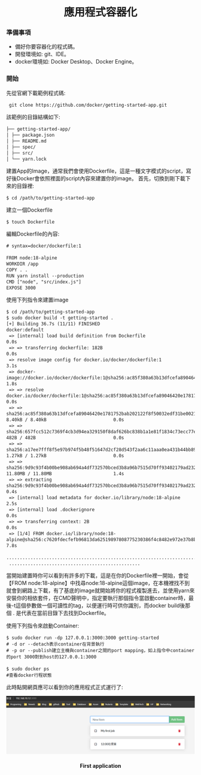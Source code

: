 <h1 align=center>應用程式容器化</h1>

<h3>準備事項</h3>

  * 備好你要容器化的程式碼。
  * 開發環境如: git、IDE。
  * docker環境如: Docker Desktop、Docker Engine。

  <h3>開始</h3>

先從官網下載範例程式碼:
```shell
 git clone https://github.com/docker/getting-started-app.git
``` 
該範例的目錄結構如下:
```shell
├── getting-started-app/
│ ├── package.json
│ ├── README.md
│ ├── spec/
│ ├── src/
│ └── yarn.lock
```
建置App的Image，通常我們會使用Dockerfile，這是一種文字模式的script，寫好後Docker會依照裡面的script內容來建置你的image。
首先，切換到剛下載下來的目錄裡:
```shell
$ cd /path/to/getting-started-app
```
建立一個Dockerfile
```shell
$ touch Dockerfile
```
編輯Dockerfile的內容:
```shell
# syntax=docker/dockerfile:1

FROM node:18-alpine
WORKDIR /app
COPY . .
RUN yarn install --production
CMD ["node", "src/index.js"]
EXPOSE 3000
```
使用下列指令來建置image
```shell
$ cd /path/to/getting-started-app
$ sudo docker build -t getting-started .
[+] Building 36.7s (11/11) FINISHED                                                                          docker:default
 => [internal] load build definition from Dockerfile                                                                   0.0s
 => => transferring dockerfile: 182B                                                                                   0.0s
 => resolve image config for docker.io/docker/dockerfile:1                                                             3.1s
 => docker-image://docker.io/docker/dockerfile:1@sha256:ac85f380a63b13dfcefa89046420e1781752bab202122f8f50032edf31be0  1.8s
 => => resolve docker.io/docker/dockerfile:1@sha256:ac85f380a63b13dfcefa89046420e1781752bab202122f8f50032edf31be0021   0.0s
 => => sha256:ac85f380a63b13dfcefa89046420e1781752bab202122f8f50032edf31be0021 8.40kB / 8.40kB                         0.0s
 => => sha256:657fcc512c7369f4cb3d94ea329150f8daf626bc838b1a1e81f1834c73ecc77e 482B / 482B                             0.0s
 => => sha256:a17ee7fff8f5e97b974f5b48f51647d2cf28d543f2aa6c11aaa0ea431b44bb89 1.27kB / 1.27kB                         0.0s
 => => sha256:9d9c93f4b00be908ab694a4df732570bced3b8a96b7515d70ff93402179ad232 11.80MB / 11.80MB                       1.4s
 => => extracting sha256:9d9c93f4b00be908ab694a4df732570bced3b8a96b7515d70ff93402179ad232                              0.4s
 => [internal] load metadata for docker.io/library/node:18-alpine                                                      2.5s
 => [internal] load .dockerignore                                                                                      0.0s
 => => transferring context: 2B                                                                                        0.0s
 => [1/4] FROM docker.io/library/node:18-alpine@sha256:c7620fdecfefb96813da62519897808775230386f4c8482e972e37b8b18cb4  7.8s
 .........................................................................................................................
 .................................................
```
當開始建置時你可以看到有許多的下載，這是在你的Dockerfile裡一開始，會從【FROM node:18-alpine】中找尋node:18-alpine這個image，在本機裡找不到就會到網路上下載，有了基底的image就開始將你的程式複製進去，並使用yarn來安裝你的相依套件，在CMD聲明中，指定要執行那個指令當啟動container時，最後-t這個參數做一個可讀性的tag，以便運行時可供你識別，而docker build後那個 . 是代表在當前目錄下去找到Dockerfile。

使用下列指令來啟動Container:
```shell
$ sudo docker run -dp 127.0.0.1:3000:3000 getting-started
# -d or --detach表示container在背景執行
# -p or --publish建立主機與container之間的port mapping，如上指令中container的port 3000對到host的127.0.0.1:3000

$ sudo docker ps
#查看docker行程狀態
```
此時點開網頁應可以看到你的應用程式正式運行了:

![First application](../img/first_app.png)
<h4 align=center>First application</h4>